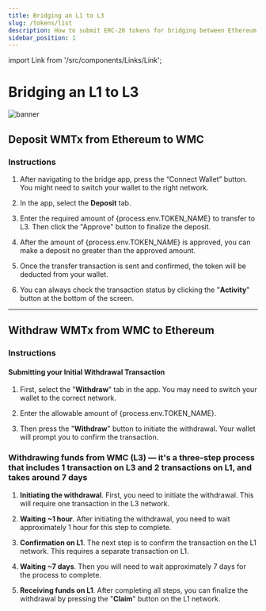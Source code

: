 ```yaml
---
title: Bridging an L1 to L3
slug: /tokens/list
description: How to submit ERC-20 tokens for bridging between Ethereum (L1) and WMTx (L3) as a token issuer.
sidebar_position: 1
---
```


import Link from '/src/components/Links/Link';

# Bridging an L1 to L3

<img src="../img/bridge.png" title="banner" />

## Deposit WMTx from Ethereum to WMC

### Instructions

1. After navigating to the <Link url={process.env.BRIDGE_TESTNET}>bridge app</Link>, press the “Connect Wallet” button. You might need to switch your wallet to the right network.

2. In the app, select the **Deposit** tab.

3. Enter the required amount of {process.env.TOKEN_NAME} to transfer to L3. Then click the "Approve" button to finalize the deposit. 

4. After the amount of {process.env.TOKEN_NAME} is approved, you can make a deposit no greater than the approved amount.

5. Once the transfer transaction is sent and confirmed, the token will be deducted from your wallet.

6. You can always check the transaction status by clicking the "**Activity**" button at the bottom of the screen.

---

## Withdraw WMTx from WMC to Ethereum

### Instructions

#### Submitting your Initial Withdrawal Transaction

1. First, select the "**Withdraw**" tab in the app. You may need to switch your wallet to the correct network.

2. Enter the allowable amount of {process.env.TOKEN_NAME}.

3. Then press the "**Withdraw**" button to initiate the withdrawal. Your wallet will prompt you to confirm the transaction.

### Withdrawing funds from WMC (L3) — it's a three-step process that includes 1 transaction on L3 and 2 transactions on L1, and takes around 7 days

1. **Initiating the withdrawal**. First, you need to initiate the withdrawal. This will require one transaction in the L3 network.

2. **Waiting ~1 hour**. After initiating the withdrawal, you need to wait approximately 1 hour for this step to complete.

3. **Confirmation on L1**. The next step is to confirm the transaction on the L1 network. This requires a separate transaction on L1.

4. **Waiting ~7 days**. Then you will need to wait approximately 7 days for the process to complete.

5. **Receiving funds on L1**. After completing all steps, you can finalize the withdrawal by pressing the "**Claim**" button on the L1 network.
